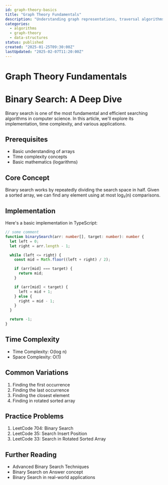 ```yaml
---
id: graph-theory-basics
title: "Graph Theory Fundamentals"
description: "Understanding graph representations, traversal algorithms, and basic graph problems"
categories:
  - algorithms
  - graph-theory
  - data-structures
status: published
created: "2025-01-25T09:30:00Z"
lastUpdated: "2025-02-07T11:20:00Z"
---
```


# Graph Theory Fundamentals

# Binary Search: A Deep Dive

Binary search is one of the most fundamental and efficient searching algorithms in computer science. In this article, we'll explore its implementation, time complexity, and various applications.

## Prerequisites

- Basic understanding of arrays
- Time complexity concepts
- Basic mathematics (logarithms)

## Core Concept

Binary search works by repeatedly dividing the search space in half. Given a sorted array, we can find any element using at most log₂(n) comparisons.

## Implementation

Here's a basic implementation in TypeScript:

```ts
// some comment
function binarySearch(arr: number[], target: number): number {
  let left = 0;
  let right = arr.length - 1;

  while (left <= right) {
    const mid = Math.floor((left + right) / 2);

    if (arr[mid] === target) {
      return mid;
    }

    if (arr[mid] < target) {
      left = mid + 1;
    } else {
      right = mid - 1;
    }
  }

  return -1;
}
```

## Time Complexity

- Time Complexity: O(log n)
- Space Complexity: O(1)

## Common Variations

1. Finding the first occurrence
2. Finding the last occurrence
3. Finding the closest element
4. Finding in rotated sorted array

## Practice Problems

1. LeetCode 704: Binary Search
2. LeetCode 35: Search Insert Position
3. LeetCode 33: Search in Rotated Sorted Array

## Further Reading

- Advanced Binary Search Techniques
- Binary Search on Answer concept
- Binary Search in real-world applications
